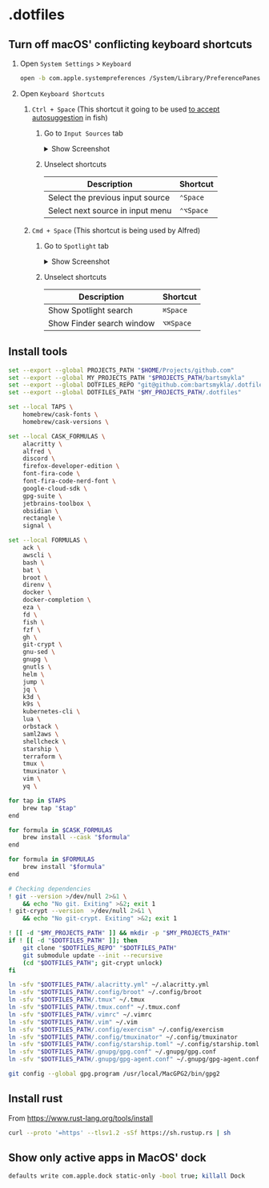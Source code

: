 # .dotfiles

## Turn off macOS' conflicting keyboard shortcuts

1. Open `System Settings` > `Keyboard`

   ```sh
   open -b com.apple.systempreferences /System/Library/PreferencePanes/Keyboard.prefPane
   ```

2. Open `Keyboard Shortcuts`

   1. `Ctrl + Space` (This shortcut it going to be used [to accept autosuggestion](https://github.com/bartsmykla/.dotfiles/blob/5a1fc97ea48b4e9419d602fe96752e8cc47b3855/.config/fish/functions/fish_user_key_bindings.fish#L4) in fish)

      1. Go to `Input Sources` tab

         <details>
             <summary>Show Screenshot</summary>
             <img src="https://github.com/bartsmykla/.dotfiles/assets/11655498/a8e5c5d0-80fb-47f1-a2cd-25b754c8edf4" alt="System Settings > Keybord > Keyboard Shortcuts > Input Sources" />
         </details>

      2. Unselect shortcuts
          
         | Description                      | Shortcut  |
         |----------------------------------|-----------|
         | Select the previous input source | `⌃Space`  |
         | Select next source in input menu | `⌃⌥Space` |

   2. `Cmd + Space` (This shortcut is being used by Alfred)

      1. Go to `Spotlight` tab

         <details>
             <summary>Show Screenshot</summary>
             <img src="https://github.com/bartsmykla/.dotfiles/assets/11655498/bfc0764d-f07a-48ee-aff2-365262bb6d8e" alt="System Settings > Keybord > Keyboard Shortcuts > Spotlight" />
         </details>

      2. Unselect shortcuts
          
         | Description               | Shortcut  |
         |---------------------------|-----------|
         | Show Spotlight search     | `⌘Space`  |
         | Show Finder search window | `⌥⌘Space` |

## Install tools

```sh
set --export --global PROJECTS_PATH "$HOME/Projects/github.com"
set --export --global MY_PROJECTS_PATH "$PROJECTS_PATH/bartsmykla"
set --export --global DOTFILES_REPO "git@github.com:bartsmykla/.dotfiles.git"
set --export --global DOTFILES_PATH "$MY_PROJECTS_PATH/.dotfiles"

set --local TAPS \
    homebrew/cask-fonts \
    homebrew/cask-versions \

set --local CASK_FORMULAS \
    alacritty \
    alfred \
    discord \
    firefox-developer-edition \
    font-fira-code \
    font-fira-code-nerd-font \
    google-cloud-sdk \
    gpg-suite \
    jetbrains-toolbox \
    obsidian \
    rectangle \
    signal \

set --local FORMULAS \
    ack \
    awscli \
    bash \
    bat \
    broot \
    direnv \
    docker \
    docker-completion \
    eza \
    fd \
    fish \
    fzf \
    gh \
    git-crypt \
    gnu-sed \
    gnupg \
    gnutls \
    helm \
    jump \
    jq \
    k3d \
    k9s \
    kubernetes-cli \
    lua \
    orbstack \
    saml2aws \
    shellcheck \
    starship \
    terraform \
    tmux \
    tmuxinator \
    vim \
    yq \

for tap in $TAPS
    brew tap "$tap"
end

for formula in $CASK_FORMULAS
    brew install --cask "$formula"
end

for formula in $FORMULAS
    brew install "$formula"
end

# Checking dependencies
! git --version >/dev/null 2>&1 \
    && echo "No git. Exiting" >&2; exit 1
! git-crypt --version  >/dev/null 2>&1 \
    && echo "No git-crypt. Exiting" >&2; exit 1

! [[ -d "$MY_PROJECTS_PATH" ]] && mkdir -p "$MY_PROJECTS_PATH"
if ! [[ -d "$DOTFILES_PATH" ]]; then
    git clone "$DOTFILES_REPO" "$DOTFILES_PATH"
    git submodule update --init --recursive
    (cd "$DOTFILES_PATH"; git-crypt unlock)
fi

ln -sfv "$DOTFILES_PATH/.alacritty.yml" ~/.alacritty.yml
ln -sfv "$DOTFILES_PATH/.config/broot" ~/.config/broot
ln -sfv "$DOTFILES_PATH/.tmux" ~/.tmux
ln -sfv "$DOTFILES_PATH/.tmux.conf" ~/.tmux.conf
ln -sfv "$DOTFILES_PATH/.vimrc" ~/.vimrc
ln -sfv "$DOTFILES_PATH/.vim" ~/.vim
ln -sfv "$DOTFILES_PATH/.config/exercism" ~/.config/exercism
ln -sfv "$DOTFILES_PATH/.config/tmuxinator" ~/.config/tmuxinator
ln -sfv "$DOTFILES_PATH/.config/starship.toml" ~/.config/starship.toml
ln -sfv "$DOTFILES_PATH/.gnupg/gpg.conf" ~/.gnupg/gpg.conf
ln -sfv "$DOTFILES_PATH/.gnupg/gpg-agent.conf" ~/.gnupg/gpg-agent.conf

git config --global gpg.program /usr/local/MacGPG2/bin/gpg2
```

## Install rust

From https://www.rust-lang.org/tools/install

```sh
curl --proto '=https' --tlsv1.2 -sSf https://sh.rustup.rs | sh
```

## Show only active apps in MacOS' dock

```sh
defaults write com.apple.dock static-only -bool true; killall Dock
```
